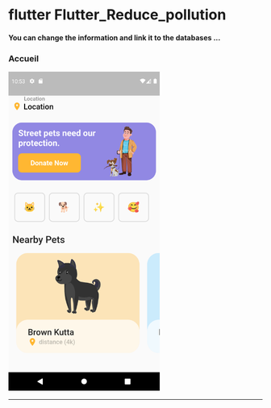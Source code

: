<h1> flutter Flutter_Reduce_pollution </h1>
<h4> You can change the information and link it to the databases ...</h4>


<h3>Accueil</h3> 


<img src="https://github.com/abenkoula71/flutter-app-animal/blob/main/Screenshot_1643021585.png" width="300" /> 



<hr>
 
